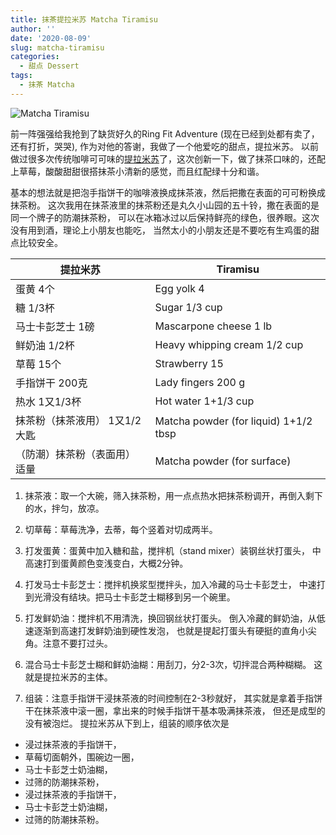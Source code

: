 ```yaml
---
title: 抹茶提拉米苏 Matcha Tiramisu
author: ''
date: '2020-08-09'
slug: matcha-tiramisu
categories:
  - 甜点 Dessert
tags:
  - 抹茶 Matcha
---
```

![Matcha Tiramisu](/img/2020-08-09-matcha-tiramisu.jpg)

前一阵强强给我抢到了缺货好久的Ring Fit Adventure (现在已经到处都有卖了，还有打折，哭哭),
作为对他的答谢，我做了一个他爱吃的甜点，提拉米苏。
以前做过很多次传统咖啡可可味的[提拉米苏](http://liyingbo.com/cooking/2018/04/01/tiramisu/)了，这次创新一下，做了抹茶口味的，还配上草莓，酸酸甜甜很搭抹茶小清新的感觉，而且红配绿十分和谐。

基本的想法就是把泡手指饼干的咖啡液换成抹茶液，然后把撒在表面的可可粉换成抹茶粉。
这次我用在抹茶液里的抹茶粉还是丸久小山园的五十铃，撒在表面的是同一个牌子的防潮抹茶粉，
可以在冰箱冰过以后保持鲜亮的绿色，很养眼。这次没有用到酒，理论上小朋友也能吃，
当然太小的小朋友还是不要吃有生鸡蛋的甜点比较安全。

|提拉米苏                               |Tiramisu                 |
|---------------------------------------|-------------------------|
|蛋黄 4个                               |Egg yolk 4      |
|糖 1/3杯                               |Sugar 1/3 cup      |
|马士卡彭芝士 1磅                       |Mascarpone cheese 1 lb           |
|鲜奶油 1/2杯                           |Heavy whipping cream 1/2 cup           |
|草莓 15个                              |Strawberry 15           |
|手指饼干 200克                         |Lady fingers 200 g        |
|热水 1又1/3杯                          |Hot water 1+1/3 cup        |
|抹茶粉（抹茶液用） 1又1/2大匙          |Matcha powder (for liquid) 1+1/2 tbsp        |
|（防潮）抹茶粉（表面用） 适量             |Matcha powder (for surface)         |

1. 抹茶液：取一个大碗，筛入抹茶粉，用一点点热水把抹茶粉调开，再倒入剩下的水，拌匀，放凉。

2. 切草莓：草莓洗净，去蒂，每个竖着对切成两半。

3. 打发蛋黄：蛋黄中加入糖和盐，搅拌机（stand mixer）装钢丝状打蛋头，
中高速打到蛋黄颜色变浅变白，大概2分钟。

4. 打发马士卡彭芝士：搅拌机换浆型搅拌头，加入冷藏的马士卡彭芝士，
中速打到光滑没有结块。把马士卡彭芝士糊移到另一个碗里。

5. 打发鲜奶油：搅拌机不用清洗，换回钢丝状打蛋头。
倒入冷藏的鲜奶油，从低速逐渐到高速打发鲜奶油到硬性发泡，
也就是提起打蛋头有硬挺的直角小尖角。注意不要打过头。

6. 混合马士卡彭芝士糊和鲜奶油糊：用刮刀，分2-3次，切拌混合两种糊糊。
这就是提拉米苏的主体。

6. 组装：注意手指饼干浸抹茶液的时间控制在2-3秒就好，
其实就是拿着手指饼干在抹茶液中滚一圈，拿出来的时候手指饼干基本吸满抹茶液，
但还是成型的没有被泡烂。
提拉米苏从下到上，组装的顺序依次是

* 浸过抹茶液的手指饼干，
* 草莓切面朝外，围碗边一圈，
* 马士卡彭芝士奶油糊，
* 过筛的防潮抹茶粉，
* 浸过抹茶液的手指饼干，
* 马士卡彭芝士奶油糊，
* 过筛的防潮抹茶粉。
